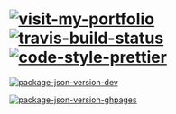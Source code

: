 # [![visit-my-portfolio]][0]</br>[![travis-build-status]][1] [![code-style-prettier]][2]

[![package-json-version-dev]][3]

[![package-json-version-ghpages]][4]

<!-- Real Links -->
[0]: https://portfolio.tomfi.info
[1]: https://travis-ci.org/TomerFi/tomerfi.github.io
[2]: https://github.com/prettier/prettier
[3]: https://https://github.com/TomerFi/tomerfi.github.io/tree/dev
[4]: https://https://github.com/TomerFi/tomerfi.github.io/tree/gh-pages

<!-- Badges Links -->
[code-style-prettier]: https://img.shields.io/badge/code_style-prettier-ff69b4.svg?style=flat
[travis-build-status]: https://travis-ci.org/TomerFi/tomerfi.github.io.svg?branch=dev
[visit-my-portfolio]: https://img.shields.io/badge/Visit-My%20Portfolio-blueviolet?style=for-the-badge&logo=HTML5
[package-json-version-dev]: https://img.shields.io/github/package-json/v/tomerfi/tomerfi.github.io/dev
[package-json-version-ghpages]: https://img.shields.io/github/package-json/v/tomerfi/tomerfi.github.io/gh-pages
